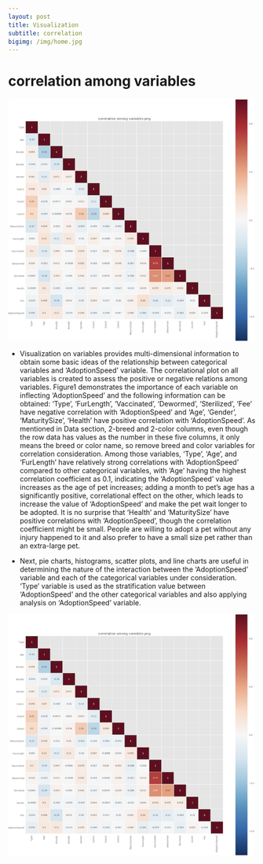 ```yaml
---
layout: post
title: Visualization
subtitle: correlation
bigimg: /img/home.jpg
---
```


# correlation among variables

![correlation among variables](/img/correlation.png)

* Visualization on variables provides multi-dimensional information to obtain some basic ideas of the relationship between categorical variables and ‘AdoptionSpeed’ variable. The correlational plot on all variables is created to assess the positive or negative relations among variables. Figure1 demonstrates the importance of each variable on inflecting ‘AdoptionSpeed’ and the following information can be obtained: ‘Type’, ‘FurLength’, ‘Vaccinated’, ‘Dewormed’, ‘Sterilized’, ‘Fee’ have negative correlation with ‘AdoptionSpeed’ and ‘Age’, ‘Gender’, ‘MaturitySize’, ‘Health’ have positive correlation with ‘AdoptionSpeed’. As mentioned in Data section, 2-breed and 2-color columns, even though the row data has values as the number in these five columns, it only means the breed or color name, so remove breed and color variables for correlation consideration. Among those variables, ‘Type’, ‘Age’, and ‘FurLength’ have relatively strong correlations with ‘AdoptionSpeed’ compared to other categorical variables, with ‘Age’ having the highest correlation coefficient as 0.1, indicating the ‘AdoptionSpeed’ value increases as the age of pet increases; adding a month to pet’s age has a significantly positive, correlational effect on the other, which leads to increase the value of ‘AdoptionSpeed’ and make the pet wait longer to be adopted. It is no surprise that ‘Health’ and ‘MaturitySize’ have positive correlations with ‘AdoptionSpeed’, though the correlation coefficient might be small. People are willing to adopt a pet without any injury happened to it and also prefer to have a small size pet rather than an extra-large pet.

* Next, pie charts, histograms, scatter plots, and line charts are useful in determining the nature of the interaction between the ‘AdoptionSpeed’ variable and each of the categorical variables under consideration. ‘Type’ variable is used as the stratification value between ‘AdoptionSpeed’ and the other categorical variables and also applying analysis on ‘AdoptionSpeed’ variable.


![correlation among variables](/img/correlation.png)

